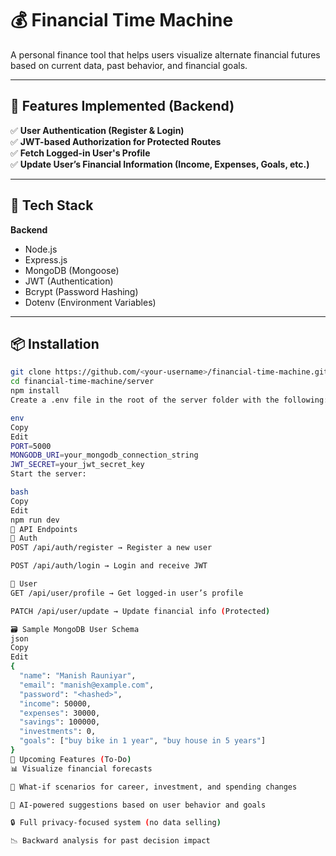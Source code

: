 # 💰 Financial Time Machine

A personal finance tool that helps users visualize alternate financial futures based on current data, past behavior, and financial goals.

---

## 🚀 Features Implemented (Backend)

✅ **User Authentication (Register & Login)**  
✅ **JWT-based Authorization for Protected Routes**  
✅ **Fetch Logged-in User's Profile**  
✅ **Update User’s Financial Information (Income, Expenses, Goals, etc.)**

---

## 🧰 Tech Stack

**Backend**  
- Node.js  
- Express.js  
- MongoDB (Mongoose)  
- JWT (Authentication)  
- Bcrypt (Password Hashing)  
- Dotenv (Environment Variables)

---

## 📦 Installation

```bash
git clone https://github.com/<your-username>/financial-time-machine.git
cd financial-time-machine/server
npm install
Create a .env file in the root of the server folder with the following:

env
Copy
Edit
PORT=5000
MONGODB_URI=your_mongodb_connection_string
JWT_SECRET=your_jwt_secret_key
Start the server:

bash
Copy
Edit
npm run dev
🧪 API Endpoints
🔐 Auth
POST /api/auth/register → Register a new user

POST /api/auth/login → Login and receive JWT

👤 User
GET /api/user/profile → Get logged-in user’s profile

PATCH /api/user/update → Update financial info (Protected)

🗃️ Sample MongoDB User Schema
json
Copy
Edit
{
  "name": "Manish Rauniyar",
  "email": "manish@example.com",
  "password": "<hashed>",
  "income": 50000,
  "expenses": 30000,
  "savings": 100000,
  "investments": 0,
  "goals": ["buy bike in 1 year", "buy house in 5 years"]
}
📌 Upcoming Features (To-Do)
📊 Visualize financial forecasts

🔄 What-if scenarios for career, investment, and spending changes

🤖 AI-powered suggestions based on user behavior and goals

🔒 Full privacy-focused system (no data selling)

📉 Backward analysis for past decision impact

